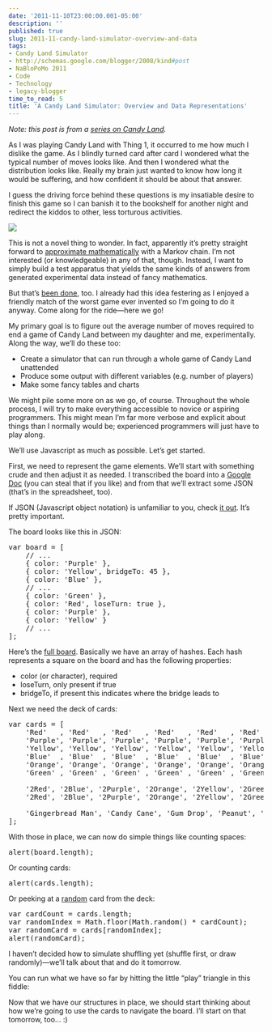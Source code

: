 ```yaml
---
date: '2011-11-10T23:00:00.001-05:00'
description: ''
published: true
slug: 2011-11-candy-land-simulator-overview-and-data
tags:
- Candy Land Simulator
- http://schemas.google.com/blogger/2008/kind#post
- NaBloPoMo 2011
- Code
- Technology
- legacy-blogger
time_to_read: 5
title: 'A Candy Land Simulator: Overview and Data Representations'
---
```


<p><em>Note: this post is from a </em><a href="http://blog.wassupy.com/search/label/Candy%20Land%20Simulator"><em>series on Candy Land</em></a><em>.</em></p>  <p>As I was playing Candy Land with Thing 1, it occurred to me how much I dislike the game. As I blindly turned card after card I wondered what the typical number of moves looks like. And then I wondered what the distribution looks like. Really my brain just wanted to know how long it would be suffering, and how confident it should be about that answer.</p>  <p>I guess the driving force behind these questions is my insatiable desire to finish this game so I can banish it to the bookshelf for another night and redirect the kiddos to other, less torturous activities.</p>  <p><img src="http://ecx.images-amazon.com/images/I/51epeuM6E7L.jpg" style="margin: 3px auto; display: block; float: none;" /></p>  <p>This is not a novel thing to wonder. In fact, apparently it’s pretty straight forward to <a href="http://www.math.niu.edu/~rusin/uses-math/games/candyland/">approximate mathematically</a> with a Markov chain. I’m not interested (or knowledgeable) in any of that, though. Instead, I want to simply build a test apparatus that yields the same kinds of answers from generated experimental data instead of fancy mathematics.</p>  <p>But that’s <a href="http://forthplace.com/candyland-simulator/">been done</a>, too. I already had this idea festering as I enjoyed a friendly match of the worst game ever invented so I’m going to do it anyway. Come along for the ride—here we go!</p>  <p>My primary goal is to figure out the average number of moves required to end a game of Candy Land between my daughter and me, experimentally. Along the way, we’ll do these too:</p>  <ul>   <li>Create a simulator that can run through a whole game of Candy Land unattended </li>    <li>Produce some output with different variables (e.g. number of players) </li>    <li>Make some fancy tables and charts </li> </ul>  <p>We might pile some more on as we go, of course. Throughout the whole process, I will try to make everything accessible to novice or aspiring programmers. This might mean I’m far more verbose and explicit about things than I normally would be; experienced programmers will just have to play along.</p>  <p>We’ll use Javascript as much as possible. Let’s get started.</p>  <p>First, we need to represent the game elements. We’ll start with something crude and then adjust it as needed. I transcribed the board into a <a href="https://docs.google.com/spreadsheet/ccc?key=0AveyCDgGdW3edElxUnUtQS1rdUpaaWtaTFpZRnZNYVE&amp;hl=en_US#gid=0">Google Doc</a> (you can steal that if you like) and from that we’ll extract some JSON (that’s in the spreadsheet, too).</p>  <p>If JSON (Javascript object notation) is unfamiliar to you, check <a href="http://www.json.org/">it out</a>. It’s pretty important.</p>  <p>The board looks like this in JSON:</p>  <pre class="csharpcode"><span class="kwrd">var</span> board = [
    <span class="rem">// ...</span>
    { color: <span class="str">'Purple'</span> },
    { color: <span class="str">'Yellow'</span>, bridgeTo: 45 },
    { color: <span class="str">'Blue'</span> },
    <span class="rem">// ...</span>
    { color: <span class="str">'Green'</span> },
    { color: <span class="str">'Red'</span>, loseTurn: <span class="kwrd">true</span> },
    { color: <span class="str">'Purple'</span> },
    { color: <span class="str">'Yellow'</span> }
    <span class="rem">// ...</span>
];</pre>

<p>Here’s the <a href="http://jsfiddle.net/mharen/crgAX/3/">full board</a>. Basically we have an array of hashes. Each hash represents a square on the board and has the following properties:</p>

<ul>
  <li>color (or character), required </li>

  <li>loseTurn, only present if true </li>

  <li>bridgeTo, if present this indicates where the bridge leads to </li>
</ul>

<p>Next we need the deck of cards:</p>

<pre class="csharpcode"><span class="kwrd">var</span> cards = [
    <span class="str">'Red'</span>   , <span class="str">'Red'</span>   , <span class="str">'Red'</span>   , <span class="str">'Red'</span>   , <span class="str">'Red'</span>   , <span class="str">'Red'</span>   , <span class="str">'Red'</span>   , <span class="str">'Red'</span>   ,
    <span class="str">'Purple'</span>, <span class="str">'Purple'</span>, <span class="str">'Purple'</span>, <span class="str">'Purple'</span>, <span class="str">'Purple'</span>, <span class="str">'Purple'</span>, <span class="str">'Purple'</span>, <span class="str">'Purple'</span>,
    <span class="str">'Yellow'</span>, <span class="str">'Yellow'</span>, <span class="str">'Yellow'</span>, <span class="str">'Yellow'</span>, <span class="str">'Yellow'</span>, <span class="str">'Yellow'</span>, <span class="str">'Yellow'</span>, <span class="str">'Yellow'</span>,
    <span class="str">'Blue'</span>  , <span class="str">'Blue'</span>  , <span class="str">'Blue'</span>  , <span class="str">'Blue'</span>  , <span class="str">'Blue'</span>  , <span class="str">'Blue'</span>  , <span class="str">'Blue'</span>  , <span class="str">'Blue'</span>  ,
    <span class="str">'Orange'</span>, <span class="str">'Orange'</span>, <span class="str">'Orange'</span>, <span class="str">'Orange'</span>, <span class="str">'Orange'</span>, <span class="str">'Orange'</span>, <span class="str">'Orange'</span>, <span class="str">'Orange'</span>,
    <span class="str">'Green'</span> , <span class="str">'Green'</span> , <span class="str">'Green'</span> , <span class="str">'Green'</span> , <span class="str">'Green'</span> , <span class="str">'Green'</span> , <span class="str">'Green'</span> , <span class="str">'Green'</span> ,
    
    <span class="str">'2Red'</span>, <span class="str">'2Blue'</span>, <span class="str">'2Purple'</span>, <span class="str">'2Orange'</span>, <span class="str">'2Yellow'</span>, <span class="str">'2Green'</span>,
    <span class="str">'2Red'</span>, <span class="str">'2Blue'</span>, <span class="str">'2Purple'</span>, <span class="str">'2Orange'</span>, <span class="str">'2Yellow'</span>, <span class="str">'2Green'</span> ,
    
    <span class="str">'Gingerbread Man'</span>, <span class="str">'Candy Cane'</span>, <span class="str">'Gum Drop'</span>, <span class="str">'Peanut'</span>, <span class="str">'Lolly Pop'</span>, <span class="str">'Ice Cream Cone'</span>
];</pre>

<p>With those in place, we can now do simple things like counting spaces:</p>

<pre class="csharpcode">alert(board.length);</pre>

<p>Or counting cards:</p>

<pre class="csharpcode">alert(cards.length);</pre>

<p>Or peeking at a <a href="https://developer.mozilla.org/en/JavaScript/Reference/Global_Objects/Math/random">random</a> card from the deck:</p>

<pre class="csharpcode"><span class="kwrd">var</span> cardCount = cards.length;
<span class="kwrd">var</span> randomIndex = Math.floor(Math.random() * cardCount);
<span class="kwrd">var</span> randomCard = cards[randomIndex];
alert(randomCard);</pre>

<p>I haven’t decided how to simulate shuffling yet (shuffle first, or draw randomly)—we’ll talk about that and do it tomorrow.</p>

<p>You can run what we have so far by hitting the little “play” triangle in this fiddle:</p>

<p></p>

<p>Now that we have our structures in place, we should start thinking about how we’re going to use the cards to navigate the board. I’ll start on that tomorrow, too… :)</p>